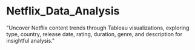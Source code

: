 # Netflix_Data_Analysis
"Uncover Netflix content trends through Tableau visualizations, exploring type, country, release date, rating, duration, genre, and description for insightful analysis."
